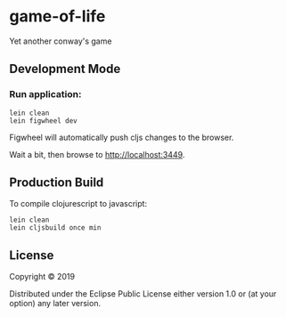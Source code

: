 # game-of-life

Yet another conway's game



## Development Mode

### Run application:

```
lein clean
lein figwheel dev
```

Figwheel will automatically push cljs changes to the browser.

Wait a bit, then browse to [http://localhost:3449](http://localhost:3449).

## Production Build


To compile clojurescript to javascript:

```
lein clean
lein cljsbuild once min
```

## License

Copyright © 2019

Distributed under the Eclipse Public License either version 1.0 or (at your option) any later version.
